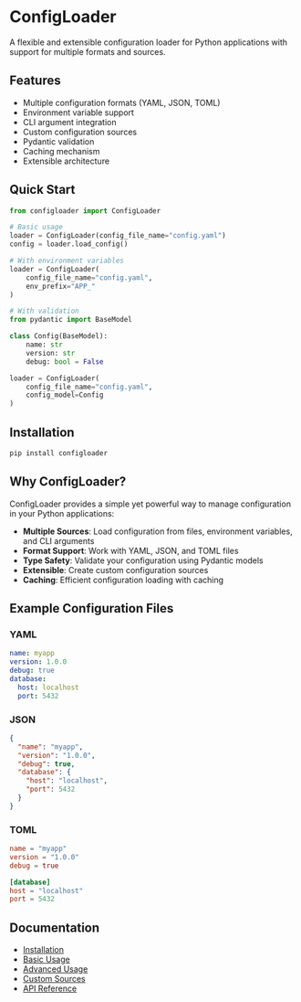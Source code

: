 # ConfigLoader

A flexible and extensible configuration loader for Python applications with support for multiple formats and sources.

## Features

- Multiple configuration formats (YAML, JSON, TOML)
- Environment variable support
- CLI argument integration
- Custom configuration sources
- Pydantic validation
- Caching mechanism
- Extensible architecture

## Quick Start

```python
from configloader import ConfigLoader

# Basic usage
loader = ConfigLoader(config_file_name="config.yaml")
config = loader.load_config()

# With environment variables
loader = ConfigLoader(
    config_file_name="config.yaml",
    env_prefix="APP_"
)

# With validation
from pydantic import BaseModel

class Config(BaseModel):
    name: str
    version: str
    debug: bool = False

loader = ConfigLoader(
    config_file_name="config.yaml",
    config_model=Config
)
```

## Installation

```bash
pip install configloader
```

## Why ConfigLoader?

ConfigLoader provides a simple yet powerful way to manage configuration in your Python applications:

- **Multiple Sources**: Load configuration from files, environment variables, and CLI arguments
- **Format Support**: Work with YAML, JSON, and TOML files
- **Type Safety**: Validate your configuration using Pydantic models
- **Extensible**: Create custom configuration sources
- **Caching**: Efficient configuration loading with caching

## Example Configuration Files

### YAML

```yaml
name: myapp
version: 1.0.0
debug: true
database:
  host: localhost
  port: 5432
```

### JSON

```json
{
  "name": "myapp",
  "version": "1.0.0",
  "debug": true,
  "database": {
    "host": "localhost",
    "port": 5432
  }
}
```

### TOML

```toml
name = "myapp"
version = "1.0.0"
debug = true

[database]
host = "localhost"
port = 5432
```

## Documentation

- [Installation](installation.md)
- [Basic Usage](usage/basic.md)
- [Advanced Usage](usage/advanced.md)
- [Custom Sources](usage/custom_sources.md)
- [API Reference](api/configloader.md)
